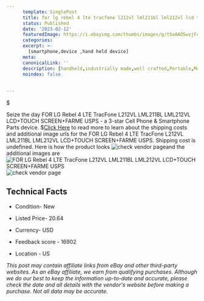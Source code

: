 ```yaml
---
      template: SinglePost
      title: for lg rebel 4 lte tracfone l212vl lml211bl lml212vl lcd touch screen farme usps
      status: Published
      date: '2023-02-12'
      featuredImage: https://i.ebayimg.com/thumbs/images/g/tSoAAOSwzjFc5h5m/s-l225.jpg
      categories: 
      excerpt: >-
        [smartphone,device ,hand held device]
      meta:
      canonicalLink: ''
      description: [handheld,industrially made,well crafted,Portable,Mobile,Compact,Convenient,Lightweight,Maneuverable,Man-portable,Miniature,Carriable,Hand-held,Light,Holdable,Transportable,Mobile device,Pocket-sized,On-the-go,Wireless,Cordless,Compact size,Convenient size, smartphone,device ,hand held device]
      noindex: false
      
        
---
```

$

Seize the day FOR LG Rebel 4 LTE TracFone L212VL LML211BL LML212VL LCD+TOUCH SCREEN+FARME USPS - a 3-star Cell Phone & Smartphone Parts device.
$[Click Here](https://www.ebay.com/itm/115121375985?hash=item1acdc4caf1%3Ag%3AtSoAAOSwzjFc5h5m&mkevt=1&mkcid=1&mkrid=711-53200-19255-0&campid=%253CePNCampaignId%253E&customid=%253CreferenceId%253E&toolid=10049) to read more to learn about the shipping costs and additional image urls for the FOR LG Rebel 4 LTE TracFone L212VL LML211BL LML212VL LCD+TOUCH SCREEN+FARME USPS. Shipping cost is undefined. Here is how the product looks ![check vendor page](https://i.ebayimg.com/thumbs/images/g/tSoAAOSwzjFc5h5m/s-l225.jpg)and the additional images are![FOR LG Rebel 4 LTE TracFone L212VL LML211BL LML212VL LCD+TOUCH SCREEN+FARME USPS](https://i.ebayimg.com/images/g/tSoAAOSwzjFc5h5m/s-l1200.jpg)![check vendor page](https://origin-galleryplus.ebayimg.com/ws/web/115121375985_2_0_1/225x225.jpg,https://origin-galleryplus.ebayimg.com/ws/web/115121375985_3_0_1/225x225.jpg,https://origin-galleryplus.ebayimg.com/ws/web/115121375985_4_0_1/225x225.jpg,https://origin-galleryplus.ebayimg.com/ws/web/115121375985_5_0_1/225x225.jpg,https://origin-galleryplus.ebayimg.com/ws/web/115121375985_6_0_1/225x225.jpg,https://origin-galleryplus.ebayimg.com/ws/web/115121375985_7_0_1/225x225.jpg,https://origin-galleryplus.ebayimg.com/ws/web/115121375985_8_0_1/225x225.jpg,https://origin-galleryplus.ebayimg.com/ws/web/115121375985_9_0_1/225x225.jpg)



 ## Technical Facts 



     
      

 - Condition- New 


      

 - Listed Price- 20.64 


      

 - Currency- USD 


      

 - Feedback score - 16902 


      

 - Location - US 


      
      

 *_This post may contain affiliate links from eBay and other third-party websites. As an eBay affiliate, we earn from qualifying purchases. Although we do our best to keep the information up-to-date and accurate, please check the date and all details with the vendor's website before making a purchase. Not all data may be accurate._*







